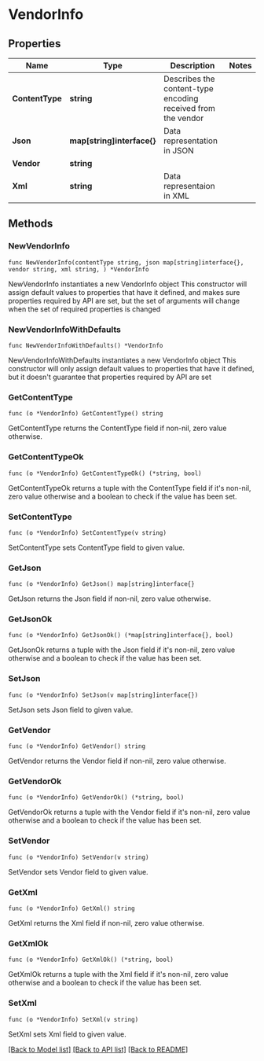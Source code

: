 # VendorInfo

## Properties

Name | Type | Description | Notes
------------ | ------------- | ------------- | -------------
**ContentType** | **string** | Describes the content-type encoding received from the vendor | 
**Json** | **map[string]interface{}** | Data representation in JSON | 
**Vendor** | **string** |  | 
**Xml** | **string** | Data representaion in XML | 

## Methods

### NewVendorInfo

`func NewVendorInfo(contentType string, json map[string]interface{}, vendor string, xml string, ) *VendorInfo`

NewVendorInfo instantiates a new VendorInfo object
This constructor will assign default values to properties that have it defined,
and makes sure properties required by API are set, but the set of arguments
will change when the set of required properties is changed

### NewVendorInfoWithDefaults

`func NewVendorInfoWithDefaults() *VendorInfo`

NewVendorInfoWithDefaults instantiates a new VendorInfo object
This constructor will only assign default values to properties that have it defined,
but it doesn't guarantee that properties required by API are set

### GetContentType

`func (o *VendorInfo) GetContentType() string`

GetContentType returns the ContentType field if non-nil, zero value otherwise.

### GetContentTypeOk

`func (o *VendorInfo) GetContentTypeOk() (*string, bool)`

GetContentTypeOk returns a tuple with the ContentType field if it's non-nil, zero value otherwise
and a boolean to check if the value has been set.

### SetContentType

`func (o *VendorInfo) SetContentType(v string)`

SetContentType sets ContentType field to given value.


### GetJson

`func (o *VendorInfo) GetJson() map[string]interface{}`

GetJson returns the Json field if non-nil, zero value otherwise.

### GetJsonOk

`func (o *VendorInfo) GetJsonOk() (*map[string]interface{}, bool)`

GetJsonOk returns a tuple with the Json field if it's non-nil, zero value otherwise
and a boolean to check if the value has been set.

### SetJson

`func (o *VendorInfo) SetJson(v map[string]interface{})`

SetJson sets Json field to given value.


### GetVendor

`func (o *VendorInfo) GetVendor() string`

GetVendor returns the Vendor field if non-nil, zero value otherwise.

### GetVendorOk

`func (o *VendorInfo) GetVendorOk() (*string, bool)`

GetVendorOk returns a tuple with the Vendor field if it's non-nil, zero value otherwise
and a boolean to check if the value has been set.

### SetVendor

`func (o *VendorInfo) SetVendor(v string)`

SetVendor sets Vendor field to given value.


### GetXml

`func (o *VendorInfo) GetXml() string`

GetXml returns the Xml field if non-nil, zero value otherwise.

### GetXmlOk

`func (o *VendorInfo) GetXmlOk() (*string, bool)`

GetXmlOk returns a tuple with the Xml field if it's non-nil, zero value otherwise
and a boolean to check if the value has been set.

### SetXml

`func (o *VendorInfo) SetXml(v string)`

SetXml sets Xml field to given value.



[[Back to Model list]](../README.md#documentation-for-models) [[Back to API list]](../README.md#documentation-for-api-endpoints) [[Back to README]](../README.md)


